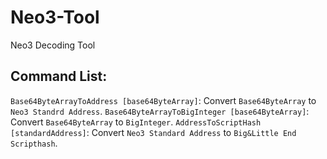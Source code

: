 # Neo3-Tool
Neo3 Decoding Tool

## Command List:

`Base64ByteArrayToAddress [base64ByteArray]`: Convert `Base64ByteArray` to `Neo3 Standrd Address`.
`Base64ByteArrayToBigInteger [base64ByteArray]`: Convert `Base64ByteArray` to `BigInteger`.
`AddressToScriptHash [standardAddress]`: Convert `Neo3 Standard Address` to `Big&Little End Scripthash`.

